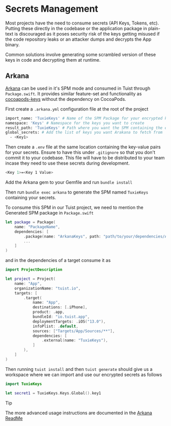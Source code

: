# Secrets Management

Most projects have the need to consume secrets (API Keys, Tokens, etc). Putting these directly in the codebase or the application package in plain-text is discouraged as it poses security risk of the keys getting misused if the code repository leaks or an attacker dumps and decrypts the App binary. 

Common solutions involve generating some scrambled version of these keys in code and decrypting them at runtime. 

## Arkana
[Arkana](https://github.com/rogerluan/arkana) can be used in it's SPM mode and consumed in Tuist through `Package.swift`. It provides similar feature-set and functionality as [cocoapods-keys](https://github.com/orta/cocoapods-keys) without the dependency on CocoaPods.

First create a `.arkana.yml` configuration file at the root of the project
```bash
import_name: 'TuxieKeys' # Name of the SPM Package for your encrypted keys
namespace: 'Keys' # Namespace for the keys you want to create
result_path: 'TuxieKeys' # Path where you want the SPM containing the encrypted keys to be created
global_secrets: # Add the list of keys you want Arakana to fetch from 
  - <Key1>
```

Then create a `.env` file at the same location containing the key-value pairs for your secrets. Ensure to have this under `.gitignore` so that you don't commit it to your codebase. This file will have to be distributed to your team incase they need to use these secrets during development.
```bash
<Key 1>=<Key 1 Value>
```

Add the Arkana gem to your Gemfile and run `bundle install`

Then run `bundle exec arkana` to generate the SPM named `TuxieKeys` containing your secrets.

To consume this SPM in our Tuist project, we need to mention the Generated SPM package in `Package.swift`
```swift
let package = Package(
    name: "PackageName",
    dependencies: [
        .package(name: "ArkanaKeys", path: "path/to/your/dependencies/ArkanaKeys")
        ...
    ]
)
```

and in the dependencies of a target consume it as 
```swift
import ProjectDescription

let project = Project(
    name: "App",
    organizationName: "tuist.io",
    targets: [
        .target(
            name: "App",
            destinations: [.iPhone],
            product: .app,
            bundleId: "io.tuist.app",
            deploymentTargets: .iOS("13.0"),
            infoPlist: .default,
            sources: ["Targets/App/Sources/**"],
            dependencies: [
                .external(name: "TuxieKeys"), 
            ]
        ),
    ]
)
```

Then running `tuist install` and then `tuist generate` should give us a workspace where we can import and use our encrypted secrets as follows
```swift
import TuxieKeys

let secret1 = TuxieKeys.Keys.Global().key1
```

> [!TIP]
>The more advanced usage instructions are documented in the [Arkana ReadMe](https://github.com/rogerluan/arkana?tab=readme-ov-file#usage)
